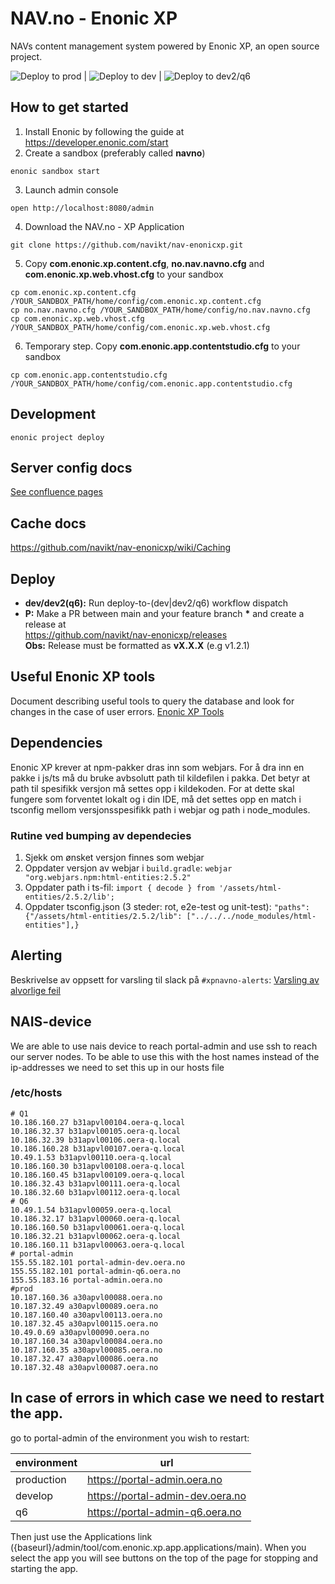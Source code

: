 # NAV.no - Enonic XP

NAVs content management system powered by Enonic XP, an open source project.

![Deploy to prod](https://github.com/navikt/nav-enonicxp/actions/workflows/deploy-to-prod.yml/badge.svg) |
![Deploy to dev](https://github.com/navikt/nav-enonicxp/actions/workflows/deploy-to-dev.yml/badge.svg) |
![Deploy to dev2/q6](https://github.com/navikt/nav-enonicxp/actions/workflows/deploy-to-q6.yml/badge.svg)

## How to get started

1. Install Enonic by following the guide at https://developer.enonic.com/start
2. Create a sandbox (preferably called **navno**)

```
enonic sandbox start
```

3. Launch admin console

```
open http://localhost:8080/admin
```

4. Download the NAV.no - XP Application

```
git clone https://github.com/navikt/nav-enonicxp.git
```

5. Copy **com.enonic.xp.content.cfg**, **no.nav.navno.cfg** and **com.enonic.xp.web.vhost.cfg** to your sandbox

```
cp com.enonic.xp.content.cfg /YOUR_SANDBOX_PATH/home/config/com.enonic.xp.content.cfg
cp no.nav.navno.cfg /YOUR_SANDBOX_PATH/home/config/no.nav.navno.cfg
cp com.enonic.xp.web.vhost.cfg /YOUR_SANDBOX_PATH/home/config/com.enonic.xp.web.vhost.cfg
```

6. Temporary step. Copy **com.enonic.app.contentstudio.cfg** to your sandbox

```
cp com.enonic.app.contentstudio.cfg /YOUR_SANDBOX_PATH/home/config/com.enonic.app.contentstudio.cfg
```

## Development

```
enonic project deploy
```

## Server config docs
[See confluence pages](https://confluence.adeo.no/display/ATOM/Servere)

## Cache docs
https://github.com/navikt/nav-enonicxp/wiki/Caching

## Deploy

-   **dev/dev2(q6):** Run deploy-to-(dev|dev2/q6) workflow dispatch
-   **P:** Make a PR between main and your feature branch **\*** and create a release at <br />
    https://github.com/navikt/nav-enonicxp/releases <br />
    **Obs:** Release must be formatted as **vX.X.X** (e.g v1.2.1)

## Useful Enonic XP tools

Document describing useful tools to query the database and look for changes in the case of user errors.
[Enonic XP Tools](tools.md)

## Dependencies

Enonic XP krever at npm-pakker dras inn som webjars. For å dra inn en pakke i js/ts må du bruke avbsolutt path til kildefilen i pakka.
Det betyr at path til spesifikk versjon må settes opp i kildekoden. For at dette skal fungere som forventet lokalt og i din IDE, må det settes opp en match i tsconfig mellom versjonsspesifikk path i webjar og path i node_modules.

### Rutine ved bumping av dependecies
1. Sjekk om ønsket versjon finnes som webjar
2. Oppdater versjon av webjar i `build.gradle`: `webjar "org.webjars.npm:html-entities:2.5.2"`
3. Oppdater path i ts-fil: `import { decode } from '/assets/html-entities/2.5.2/lib';`
4. Oppdater tsconfig.json (3 steder: rot, e2e-test og unit-test): `"paths": {"/assets/html-entities/2.5.2/lib": ["../../../node_modules/html-entities"],}`

## Alerting

Beskrivelse av oppsett for varsling til slack på `#xpnavno-alerts`: [Varsling av alvorlige feil](alerting.md)

## NAIS-device

We are able to use nais device to reach portal-admin and use ssh to reach our server nodes. To be able to use this with the host names instead of the ip-addresses we need to set this up in our hosts file

### /etc/hosts

```
# Q1
10.186.160.27 b31apvl00104.oera-q.local
10.186.32.37 b31apvl00105.oera-q.local
10.186.32.39 b31apvl00106.oera-q.local
10.186.160.28 b31apvl00107.oera-q.local
10.49.1.53 b31apvl00110.oera-q.local
10.186.160.30 b31apvl00108.oera-q.local
10.186.160.45 b31apvl00109.oera-q.local
10.186.32.43 b31apvl00111.oera-q.local
10.186.32.60 b31apvl00112.oera-q.local
# Q6
10.49.1.54 b31apvl00059.oera-q.local
10.186.32.17 b31apvl00060.oera-q.local
10.186.160.50 b31apvl00061.oera-q.local
10.186.32.21 b31apvl00062.oera-q.local
10.186.160.11 b31apvl00063.oera-q.local
# portal-admin
155.55.182.101 portal-admin-dev.oera.no
155.55.182.101 portal-admin-q6.oera.no
155.55.183.16 portal-admin.oera.no
#prod
10.187.160.36 a30apvl00088.oera.no
10.187.32.49 a30apvl00089.oera.no
10.187.160.40 a30apvl00113.oera.no
10.187.32.45 a30apvl00115.oera.no
10.49.0.69 a30apvl00090.oera.no
10.187.160.34 a30apvl00084.oera.no
10.187.160.35 a30apvl00085.oera.no
10.187.32.47 a30apvl00086.oera.no
10.187.32.48 a30apvl00087.oera.no
```

## In case of errors in which case we need to restart the app.

go to portal-admin of the environment you wish to restart:

| environment | url                              |
| ----------- | -------------------------------- |
| production  | https://portal-admin.oera.no     |
| develop     | https://portal-admin-dev.oera.no |
| q6          | https://portal-admin-q6.oera.no  |

Then just use the Applications link ({baseurl}/admin/tool/com.enonic.xp.app.applications/main). When
you select the app you will see buttons on the top of the page for stopping and starting the app.

